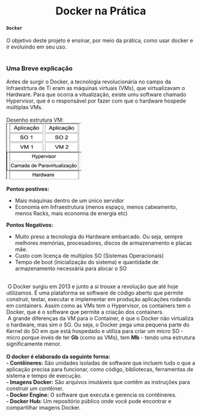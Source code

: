 <h1 align="center">Docker na Prática</h1>
<!--<div align="center">--!>

**`Docker`**<br><br>
O objetivo deste projeto é ensinar, por meio da prática, como usar docker e ir evoluindo em seu uso.
#
<h3>Uma Breve explicação</h3> 
Antes de surgir o Docker, a tecnologia revolucionária no campo da Infraestrtura de Ti eram as máquinas virtuais (VMs), que virtualizavam o Hardware. Para que ocorra a vitualização, existe umu software chamado Hypervisor, que é o responsável por fazer com que o hardware hospede múltiplas VMs.
<br><br>Desenho estrutura VM:<br>
<img src="https://github.com/JM-Spinelli/Minhas-Imagens/raw/main/VM.png" width="200">

<b>Pontos postivos:</b>
 - Mais máquinas dentro de um único servidor<br>
 - Economia em Infraestrutura (menos espaço, menos cabeamento, menos Racks, mais economia de energia etc)<br>

<b>Pontos Negativos:</b>
  - Muito preso a tecnologia do Hardware embarcado. Ou seja, sempre melhores memórias, procesadores, discos de armazenamento e placas mãe.<br>
  - Custo com licença de multiplos SO (Sistemas Operacionais)<br>
  - Tempo de boot (inicialização do sistema) e quantidade de armazenamento necessária para alocar o SO<br><br>

<p>&nbsp;O Docker surgiu em 2013 e junto a si trouxe a revolução que até hoje utilizamos. É uma plataforma se software de código aberto que permite construir, testar, executar e implementar em produção aplicações rodando em containers. Assim como as VMs tem o Hypervisor, os containers tem o Docker, que é o software que permite a criação dos containers.<br>
&nbsp;A grande diferenças da VM para o Container, é que o Docker não virtualiza o hardware, mas sim o SO. Ou seja, o Docker pega uma pequena parte do Kernel do SO em que está hospedado e utiliza para criar um micro SO - micro porque invés de ter <b>Gb</b> (como as VMs), tem <b>Mb</b> - tendo uma estrutura significamente menor.<br><br>
<b>O docker é elaborado da seguinte forma:</b><br>
  <b> - Contêineres:</b>
São unidades isoladas de software que incluem tudo o que a aplicação precisa para funcionar, como código, bibliotecas, ferramentas de sistema e tempo de execução.<br>
<b>- Imagens Docker:</b>
São arquivos imutáveis que contêm as instruções para construir um contêiner.<br>
<b>- Docker Engine:</b>
O software que executa e gerencia os contêineres.<br>
<b>- Docker Hub:</b>
Um repositório público onde você pode encontrar e compartilhar imagens Docker.<br>

</p>
 
